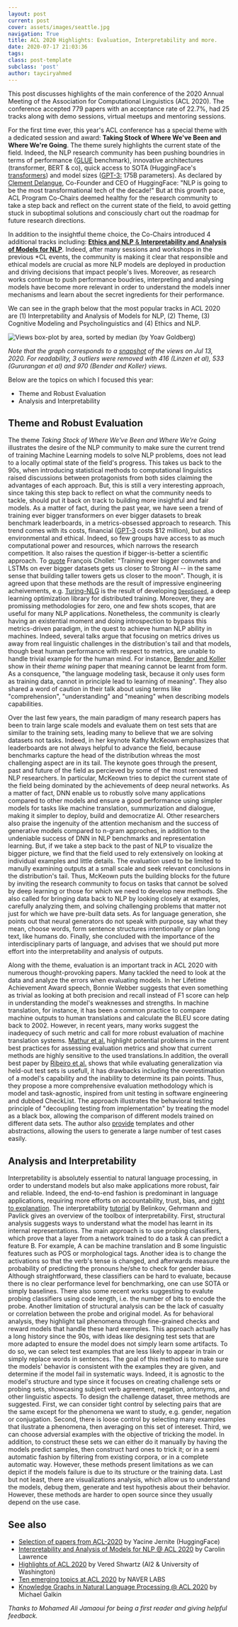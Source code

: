```yaml
---
layout: post
current: post
cover: assets/images/seattle.jpg
navigation: True
title: ACL 2020 Highlights: Evaluation, Interpretability and more.
date: 2020-07-17 21:03:36
tags:
class: post-template
subclass: 'post'
author: tayciryahmed
---
```



This post discusses highlights of the main conference of the 2020 Annual Meeting of the Association for Computational Linguistics (ACL 2020). The conference accepted 779 papers with an acceptance rate of 22.7%, had 25 tracks along with demo sessions, virtual meetups and mentoring sessions. 

For the first time ever, this year's ACL conference has a special theme with a dedicated session and award: **Taking Stock of Where We've Been and Where We're Going**. The theme surely highlights the current state of the field. Indeed, the NLP research community has been pushing boundries in terms of performance ([GLUE](https://gluebenchmark.com/leaderboard/) benchmark), innovative architectures (transformer, BERT & co), quick access to SOTA (HuggingFace's [transformers](https://github.com/huggingface/transformers)) and model sizes ([GPT-3:](https://arxiv.org/abs/2005.14165) 175B parameters). As declared by [Clement Delangue](https://twitter.com/ClementDelangue/status/1283411618395815936), Co-Founder and CEO of HuggingFace: "NLP is going to be the most transformational tech of the decade!" But at this growth pace, ACL Program Co-Chairs deemed healthy for the research community to take a step back and reflect on the current state of the field, to avoid getting stuck in suboptimal solutions and consciously chart out the roadmap for future research directions. 

In addition to the insightful theme choice, the Co-Chairs introduced 4 additional tracks including: [**Ethics and NLP** & **Interpretability and Analysis of Models for NLP**](https://acl2020.org/blog/the-first-call-for-papers-is-out/). Indeed, after many sessions and workshops in the previous \*CL events, the community is making it clear that responsible and ethical models are crucial as more NLP models are deployed in production and driving decisions that impact people's lives. Moreover, as research works continue to push performance boudries, interpreting and analysing models have become more relevant in order to understand the models inner mechanisms and learn about the secret ingredients for their performance. 

We can see in the graph below that the most popular tracks in ACL 2020 are (1) Interpretability and Analysis of Models for NLP, (2) Theme, (3) Cognitive Modeling and Psycholinguistics and (4) Ethics and NLP.

![Views box-plot by area, sorted by median (by Yoav Goldberg)]({{site.baseurl}}assets/images/acl2020graph.png)

*Note that the graph corresponds to a [snapshot](https://twitter.com/yoavgo/status/1282459579339681792) of the views on Jul 13, 2020. For readability, 3 outliers were removed with 416 (Linzen et al), 533 (Gururangan et al) and 970 (Bender and Koller) views.*

Below are the topics on which I focused this year: 

* Theme and Robust Evaluation
* Analysis and Interpretability

## Theme and Robust Evaluation 

The theme *Taking Stock of Where We've Been and Where We're Going* illustrates the desire of the NLP community to make sure the current trend of training Machine Learning models to solve NLP problems, does not lead to a locally optimal state of the field's progress. This takes us back to the 90s, when introducing statistical methods to computational linguistics raised discussions between protagonists from both sides claiming the advantages of each approach. But, this is still a very interesting approach, since taking this step back to reflect on what the community needs to tackle, should put it back on track to building more insightful and fair models. As a matter of fact, during the past year, we have seen a trend of training ever bigger transformers on ever bigger datasets to break benchmark leaderboards, in a metrics-obsessed approach to research. This trend comes with its costs, financial ([GPT-3](https://arxiv.org/abs/2005.14165) costs $12 million), but also environmental and ethical. Indeed, so few groups have access to as much computational power and resources, which narrows the research competition. It also raises the question if bigger-is-better a scientific approach. To [quote](https://twitter.com/fchollet/status/1122330598968705025) François Chollet: "Training ever bigger convnets and LSTMs on ever bigger datasets gets us closer to Strong AI -- in the same sense that building taller towers gets us closer to the moon". Though, it is agreed upon that these methods are the result of impressive engineering acheivements, e.g. [Turing-NLG](https://www.microsoft.com/en-us/research/blog/turing-nlg-a-17-billion-parameter-language-model-by-microsoft/) is the result of developing [`DeepSpeed`](https://github.com/microsoft/DeepSpeed), a deep learning optimization library for distributed training. Moreover, they are promissing methodologies for zero, one and few shots scopes, that are useful for many NLP applications. Nonetheless, the community is clearly having an existential moment and doing introspection to bypass this metrics-driven paradigm, in the quest to achieve human NLP ability in machines. Indeed, several talks argue that focusing on metrics drives us away from real linguistic challenges in the distribution's tail and that models, though beat human performance with respect to metrics, are unable to handle trivial example for the human mind. For instance, [Bender and Koller](https://www.aclweb.org/anthology/2020.acl-main.463.pdf) show in their *theme wining* paper that meaning cannot be learnt from form. As a consquence, "the language modeling task, because it only uses form as training data, cannot in principle lead to learning of meaning". They also shared a word of caution in their talk about using terms like "comprehension", "understanding" and "meaning" when describing models capabilities. 

Over the last few years, the main paradigm of many research papers has been to train large scale models and evaluate them on test sets that are similar to the training sets, leading many to believe that we are solving datasets not tasks. Indeed, in her keynote Kathy McKeown emphasizes that leaderboards are not always helpful to advance the field, because benchmarks capture the head of the distribution whreas the most challenging aspect are in its tail. The keynote goes through the present, past and future of the field as percieved by some of the most renowned NLP researchers. In particular, McKeown tries to depict the current state of the field being dominated by the achievements of deep neural networks. As a matter of fact, DNN enable us to robustly solve many applications compared to other models and ensure a good performance using simpler models for tasks like machine translation, summurization and dialogue, making it simpler to deploy, build and democratize AI. Other researchers also praise the ingenuity of the attention mechanism and the success of generative models compared to n-gram approches, in addition to the undeniable success of DNN in NLP benchmarks and representation learning. But, if we take a step back to the past of NLP to visualize the bigger picture, we find that the field used to rely extensively on looking at individual examples and little details. The evaluation used to be limited to manully examining outputs at a small scale and seek relevant conclusions in the distribution's tail. Thus, McKeown puts the building blocks for the future by inviting the research community to focus on tasks that cannot be solved by deep learning or those for which we need to develop new methods. She also called for bringing data back to NLP by looking closely at examples, carefully analyzing them, and solving challenging problems that matter not just for which we have pre-built data sets. As for language generation, she points out that neural generators do not speak with purpose, say what they mean, choose words, form sentence structures intentionally or plan long text, like humans do. Finally, she concluded with the importance of the interdisciplinary parts of language, and advises that we should put more effort into the interpretability and analysis of outputs.

Along with the theme, evaluation is an important track in ACL 2020 with numerous thought-provoking papers. Many tackled the need to look at the data and analyze the errors when evaluating models. In her Lifetime Achievement Award speech, Bonnie Webber suggests that even something as trivial as looking at both precision and recall instead of F1 score can help in understanding the model's weaknesses and strengths. In machine translation, for instance, it has been a common practice to compare machine outputs to human translations and calculate the BLEU score dating back to 2002. However, in recent years, many works suggest the inadequecy of such metric and call for more robust evaluation of machine translation systems. [Mathur et al.](https://www.aclweb.org/anthology/2020.acl-main.448/) highlight potential problems in the current best practices for assessing evaluation metrics and show that current methods are highly sensitive to the used translations.In addition, the overall best paper by [Ribeiro et al.](https://homes.cs.washington.edu/~marcotcr/acl20_checklist.pdf) shows that while evaluating generalization via held-out test sets is usefull, it has drawbacks including the overestimation of a model's capability and the inability to determine its pain points. Thus, they propose a more comprehensive evaluation methodology which is model and task-agnostic, inspired from unit testing in software engineering and dubbed CheckList. The approach illustrates the behavioral testing principle of "decoupling testing from implementation" by treating the model as a black box, allowing the comparison of different models trained on different data sets. The author also [provide](https://github.com/marcotcr/checklist) templates and other abstractions, allowing the users to generate a large number of test cases easily. 


## Analysis and Interpretability

Interpretability is absolutely essential to natural language processing, in order to understand models but also make applications more robust, fair and reliable. Indeed, the end-to-end fashion is predominant in language applications, requiring more efforts on accountability, trust, bias, and [right to explanation](https://en.wikipedia.org/wiki/Right_to_explanation). The interpretability [tutorial](https://slideslive.com/38928626/interpretability-and-analysis-in-neural-nlp) by Belinkov, Gehrmann and Pavlick gives an overview of the toolbox of interpretability. First, structural analysis suggests ways to understand what the model has learnt in its internal representations. The main approach is to use probing classifiers, which prove that a layer from a network trained to do a task A can predict a feature B. For example, A can be machine translation and B some linguistic features such as POS or morphological tags. Another idea is to change the activations so that the verb's tense is changed, and afterwards measure the probability of predicting the pronouns he/she to check for gender bias. Although straightforward, these classifiers can be hard to evaluate, because there is no clear performance level for benchmarking, one can use SOTA or simply baselines. There also some recent works suggesting to evalute probing classifiers using code length, i.e. the number of bits to encode the probe. Another limitation of structural analysis can be the lack of casualty or correlation between the probe and original model. As for behavioral analysis, they highlight tail phenomena through fine-grained checks and reward models that handle these hard exemples. This approach actually has a long history since the 90s, with ideas like designing test sets that are more adapted to ensure the model does not simply learn some artifacts. To do so, we can select test examples that are less likely to appear in train or simply replace words in sentences. The goal of this method is to make sure the models' behavior is consistent with the examples they are given, and determine if the model fail in systematic ways. Indeed, it is agnostic to the model's structure and type since it focuses on creating challenge sets or probing sets, showcasing subject verb agreement, negation, antonyms, and other linguistic aspects. To design the challenge dataset, three methods are suggested. First, we can consider tight control by selecting pairs that are the same except for the phenomena we want to study, e.g. gender, negation or conjugation. Second, there is loose control by selecting many examples that ilustrate a phenomena, then averaging on this set of intereset. Third, we can choose adversial examples with the objective of tricking the model. In addition, to construct these sets we can either do it manually by having the models predict samples, then construct hard ones to trick it; or in a semi automatic fashion by filtering from existing corpora, or in a complete automatic way. However, these methods present limitations as we can depict if the models failure is due to its structure or the training data. Last but not least, there are visualizations analysis, which allow us to understand the models, debug them, generate and test hypothesis about their behavior. However, these methods are harder to open source since they usually depend on the use case. 



## See also
* [Selection of papers from ACL-2020](https://docs.google.com/document/d/1rQYAjY-jNKoQh8Z9-4NjqLF1_nAD7amr4sYH62eGPbU/edit#heading=h.lrgn79ao0for) by Yacine Jernite (HuggingFace)
* [Interpretability and Analysis of Models for NLP @ ACL 2020](https://medium.com/@lawrence.carolin/interpretability-and-analysis-of-models-for-nlp-e6b977ac1dc6) by Carolin Lawrence
* [Highlights of ACL 2020](https://medium.com/analytics-vidhya/highlights-of-acl-2020-4ef9f27a4f0c) by Vered Shwartz (AI2 & University of Washington)
* [Ten emerging topics at ACL 2020](https://europe.naverlabs.com/blog/ten-emerging-topics-at-acl-2020/) by NAVER LABS
* [Knowledge Graphs in Natural Language Processing @ ACL 2020](https://towardsdatascience.com/knowledge-graphs-in-natural-language-processing-acl-2020-ebb1f0a6e0b1) by Michael Galkin


*Thanks to Mohamed Ali Jamaoui for being a first reader and giving helpful feedback.* 
